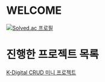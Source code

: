 # WELCOME

[![Solved.ac
프로필](http://mazassumnida.wtf/api/v2/generate_badge?boj=iampikachu)](https://solved.ac/iampikachu)

# 진행한 프로젝트 목록

[K-Digital CRUD 미니 프로젝트](https://github.com/JisooOvO/kminiproject-dietapp)
